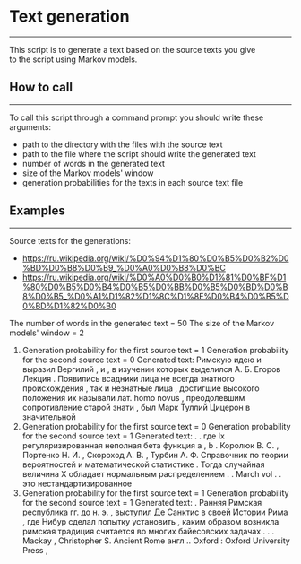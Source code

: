 # Text generation

---------------

This script is to generate a text based on the source texts you give  
to the script using Markov models.  
  
## How to call

-----------  
  
To call this script through a command prompt you should write these arguments:
* path to the directory with the files with the source text
* path to the file where the script should write the generated text
* number of words in the generated text
* size of the Markov models' window
* generation probabilities for the texts in each source text file
  
## Examples

--------
  
Source texts for the generations:
* https://ru.wikipedia.org/wiki/%D0%94%D1%80%D0%B5%D0%B2%D0%BD%D0%B8%D0%B9_%D0%A0%D0%B8%D0%BC
* https://ru.wikipedia.org/wiki/%D0%A0%D0%B0%D1%81%D0%BF%D1%80%D0%B5%D0%B4%D0%B5%D0%BB%D0%B5%D0%BD%D0%B8%D0%B5_%D0%A1%D1%82%D1%8C%D1%8E%D0%B4%D0%B5%D0%BD%D1%82%D0%B0

The number of words in the generated text = 50
The size of the Markov models' window = 2

1. Generation probability for the first source text = 1
   Generation probability for the second source text = 0
   Generated text: Римскую идею и выразил Вергилий , и , в изучении которых 
                   выделился А. Б. Егоров Лекция . Появились всадники лица 
                   не всегда знатного происхождения , так и незнатные лица , 
                   достигшие высокого положения их называли лат. homo novus , 
                   преодолевшим сопротивление старой знати , был Марк Туллий 
                   Цицерон в значительной
2. Generation probability for the first source text = 0
   Generation probability for the second source text = 1
   Generated text: . . где Ix регуляризированная неполная бета функция a , b . 
                   Королюк В. С. , Портенко Н. И. , Скороход А. В. , Турбин А. Ф. 
                   Справочник по теории вероятностей и математической 
                   статистике . Тогда случайная величина X обладает нормальным 
                   распределением . . March vol . . это нестандартизированное
3. Generation probability for the first source text = 1
   Generation probability for the second source text = 1
   Generated text: . Ранняя Римская республика гг. до н. э. , выступил 
                   Де Санктис в своей Истории Рима , где Нибур сделал попытку 
                   установить , каким образом возникла римская традиция 
                   считается во многих байесовских задачах . . . Mackay , 
                   Christopher S. Ancient Rome англ .. Oxford : Oxford 
                   University Press ,
